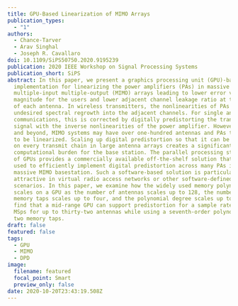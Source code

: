 ```yaml
---
title: GPU-Based Linearization of MIMO Arrays
publication_types:
  - "1"
authors:
  - Chance-Tarver
  - Arav Singhal
  - Joseph R. Cavallaro
doi: 10.1109/SiPS50750.2020.9195239
publication: 2020 IEEE Workshop on Signal Processing Systems
publication_short: SiPS
abstract: In this paper, we present a graphics processing unit (GPU)-based
  implementation for linearizing the power amplifiers (PAs) in massive
  multiple-input multiple-output (MIMO) arrays leading to lower error vector
  magnitude for the users and lower adjacent channel leakage ratio at the output
  of each antenna. In wireless transmitters, the nonlinearities of PAs can cause
  undesired spectral regrowth into the adjacent channels. For single antenna
  communications, this is corrected by digitally predistorting the transmit
  signal with the inverse nonlinearities of the power amplifier. However, in 5G
  and beyond, MIMO systems may have over one-hundred antennas and PAs that need
  to be linearized. Scaling up digital predistortion so that it can be performed
  on every transmit chain in large antenna arrays creates a significant
  computational burden for the base station. The parallel processing structure
  of GPUs provides a commercially available off-the-shelf solution that can be
  used to efficiently implement digital predistortion across many PAs in a
  massive MIMO basestation. Such a software-based solution is particularly
  attractive in virtual radio access networks or other software-defined radio
  scenarios. In this paper, we examine how the widely used memory polynomial
  scales on a GPU as the number of antennas scales up to 128, the number of
  memory taps scales up to four, and the polynomial degree scales up to nine. We
  find that a mid-range GPU can support predistortion for a sample rate of 100
  MSps for up to thirty-two antennas while using a seventh-order polynomial with
  two memory taps.
draft: false
featured: false
tags:
  - GPU
  - MIMO
  - DPD
image:
  filename: featured
  focal_point: Smart
  preview_only: false
date: 2020-10-20T23:43:19.508Z
---
```

